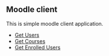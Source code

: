 ## Moodle client

This is simple moodle client application.

- [Get Users](/users)
- [Get Courses](/courses)
- [Get Enrolled Users](/enrolled-users)
